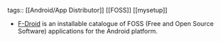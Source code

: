 tags:: [[Android/App Distributor]] [[FOSS]] [[mysetup]]

- [F-Droid](https://f-droid.org/) is an installable catalogue of FOSS (Free and Open Source Software) applications for the Android platform.